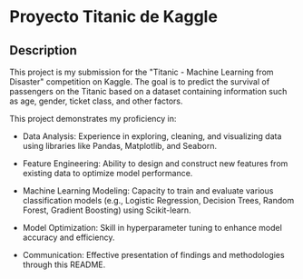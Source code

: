 # Proyecto Titanic de Kaggle
## Description
This project is my submission for the "Titanic - Machine Learning from Disaster" competition on Kaggle. The goal is to predict the survival of passengers on the Titanic based on a dataset containing information such as age, gender, ticket class, and other factors.

This project demonstrates my proficiency in:

- Data Analysis: Experience in exploring, cleaning, and visualizing data using libraries like Pandas, Matplotlib, and Seaborn.

- Feature Engineering: Ability to design and construct new features from existing data to optimize model performance.

- Machine Learning Modeling: Capacity to train and evaluate various classification models (e.g., Logistic Regression, Decision Trees, Random Forest, Gradient Boosting) using Scikit-learn.

- Model Optimization: Skill in hyperparameter tuning to enhance model accuracy and efficiency.

- Communication: Effective presentation of findings and methodologies through this README.
